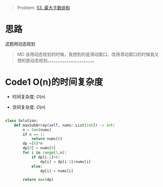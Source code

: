 > Problem: [53. 最大子数组和](https://leetcode.cn/problems/maximum-subarray/description/)

# 思路

这题用动态规划

> MD 该用动态规划的时候，我想到的是滑动窗口，改用滑动窗口的时候我又想的是动态规划。。。。。。。。。。。。。。。。。。。。。。

# Code1 O(n)的时间复杂度

- 时间复杂度: $O(n)$

- 空间复杂度: $O(n)$

```Python []

class Solution:
    def maxSubArray(self, nums: List[int]) -> int:
        n = len(nums)
        if n == 1:
            return nums[0]
        dp =[0]*n
        dp[0] = nums[0]
        for i in range(1,n):
            if dp[i-1]>0:
                dp[i] = dp[i-1]+nums[i]
            else:
                dp[i] = nums[i]

        return max(dp)

```
